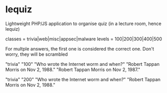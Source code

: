 lequiz
======

Lightweight PHP/JS application to organise quiz (in a lecture room, hence lequiz)

classes = trivia|web|misc|appsec|malware
levels = 100|200|300|400|500

For multple answers, the first one is considered the correct one.
Don't worry, they will be scrambled

"trivia"
"100"
"Who wrote the Internet worm and when?"
"Robert Tappan Morris on Nov 2, 1988."
"Robert Tappan Morris on Nov 2, 1987."

"trivia"
"200"
"Who wrote the Internet worm and when?"
"Robert Tappan Morris on Nov 2, 1988."
